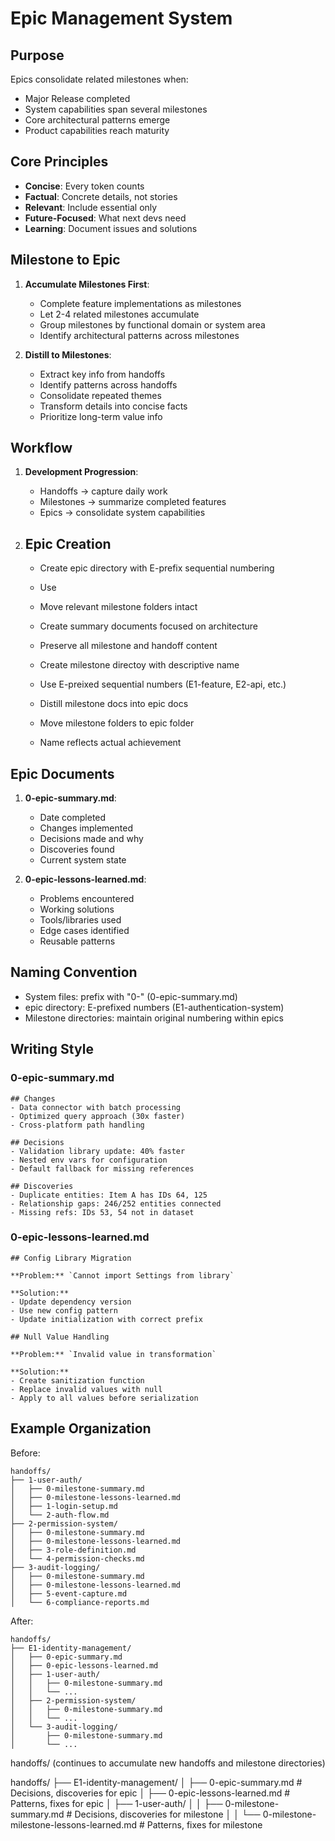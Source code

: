 # Epic Management System

## Purpose

Epics consolidate related milestones when:

- Major Release completed
- System capabilities span several milestones
- Core architectural patterns emerge
- Product capabilities reach maturity

## Core Principles

- **Concise**: Every token counts
- **Factual**: Concrete details, not stories
- **Relevant**: Include essential only
- **Future-Focused**: What next devs need
- **Learning**: Document issues and solutions

## Milestone to Epic

1. **Accumulate Milestones First**:
   - Complete feature implementations as milestones
   - Let 2-4 related milestones accumulate
   - Group milestones by functional domain or system area
   - Identify architectural patterns across milestones

2. **Distill to Milestones**:
   - Extract key info from handoffs
   - Identify patterns across handoffs
   - Consolidate repeated themes
   - Transform details into concise facts
   - Prioritize long-term value info

## Workflow

1. **Development Progression**:
   - Handoffs → capture daily work
   - Milestones → summarize completed features
   - Epics → consolidate system capabilities

2. **Epic Creation**
   -

   - Create epic directory with E-prefix sequential numbering
   - Use
   - Move relevant milestone folders intact
   - Create summary documents focused on architecture
   - Preserve all milestone and handoff content

   - Create milestone directoy with descriptive name
   - Use E-preixed sequential numbers (E1-feature, E2-api, etc.)
   - Distill milestone docs into epic docs
   - Move milestone folders to epic folder
   - Name reflects actual achievement

## Epic Documents

1. **0-epic-summary.md**:
   - Date completed
   - Changes implemented
   - Decisions made and why
   - Discoveries found
   - Current system state

2. **0-epic-lessons-learned.md**:
   - Problems encountered
   - Working solutions
   - Tools/libraries used
   - Edge cases identified
   - Reusable patterns

## Naming Convention

- System files: prefix with "0-" (0-epic-summary.md)
- epic directory: E-prefixed numbers (E1-authentication-system)
- Milestone directories: maintain original numbering within epics

## Writing Style

### 0-epic-summary.md

```
## Changes
- Data connector with batch processing
- Optimized query approach (30x faster)
- Cross-platform path handling

## Decisions
- Validation library update: 40% faster
- Nested env vars for configuration
- Default fallback for missing references

## Discoveries
- Duplicate entities: Item A has IDs 64, 125
- Relationship gaps: 246/252 entities connected
- Missing refs: IDs 53, 54 not in dataset
```

### 0-epic-lessons-learned.md

```
## Config Library Migration

**Problem:** `Cannot import Settings from library`

**Solution:**
- Update dependency version
- Use new config pattern
- Update initialization with correct prefix

## Null Value Handling

**Problem:** `Invalid value in transformation`

**Solution:**
- Create sanitization function
- Replace invalid values with null
- Apply to all values before serialization
```

## Example Organization

Before:

```
handoffs/
├── 1-user-auth/
│   ├── 0-milestone-summary.md
│   ├── 0-milestone-lessons-learned.md
│   ├── 1-login-setup.md
│   └── 2-auth-flow.md
├── 2-permission-system/
│   ├── 0-milestone-summary.md
│   ├── 0-milestone-lessons-learned.md
│   ├── 3-role-definition.md
│   └── 4-permission-checks.md
├── 3-audit-logging/
│   ├── 0-milestone-summary.md
│   ├── 0-milestone-lessons-learned.md
│   ├── 5-event-capture.md
│   └── 6-compliance-reports.md
```

After:

```
handoffs/
├── E1-identity-management/
│   ├── 0-epic-summary.md
│   ├── 0-epic-lessons-learned.md
│   ├── 1-user-auth/
│   │   ├── 0-milestone-summary.md
│   │   └── ...
│   ├── 2-permission-system/
│   │   ├── 0-milestone-summary.md
│   │   └── ...
│   └── 3-audit-logging/
│       ├── 0-milestone-summary.md
│       └── ...
```

handoffs/ (continues to accumulate new handoffs and milestone directories)

handoffs/
├── E1-identity-management/
│   ├── 0-epic-summary.md  # Decisions, discoveries for epic
│   ├── 0-epic-lessons-learned.md  # Patterns, fixes for epic
│   ├── 1-user-auth/
│   │   ├── 0-milestone-summary.md  # Decisions, discoveries for milestone
│   │   └── 0-milestone-milestone-lessons-learned.md  # Patterns, fixes for milestone
